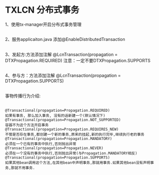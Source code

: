 TXLCN 分布式事务
===

1、使用tx-manager开启分布式事务管理
##

2、服务applicaiton.java 添加@EnableDistributedTransaction
##

3、发起方:方法添加注解 @LcnTransaction(propagation = DTXPropagation.REQUIRED)  注意：一定不要DTXPropagation.SUPPORTS
##

4、参与方：方法添加注解 @LcnTransaction(propagation = DTXPropagation.SUPPORTS)
##

事物传播行为介绍: 
######
    @Transactional(propagation=Propagation.REQUIRED) 
    如果有事务, 那么加入事务, 没有的话新建一个(默认情况下)
    @Transactional(propagation=Propagation.NOT_SUPPORTED) 
    容器不为这个方法开启事务
    @Transactional(propagation=Propagation.REQUIRES_NEW) 
    不管是否存在事务,都创建一个新的事务,原来的挂起,新的执行完毕,继续执行老的事务
    @Transactional(propagation=Propagation.MANDATORY) 
    必须在一个已有的事务中执行,否则抛出异常
    @Transactional(propagation=Propagation.NEVER) 
    必须在一个没有的事务中执行,否则抛出异常(与Propagation.MANDATORY相反)
    @Transactional(propagation=Propagation.SUPPORTS) 
    如果其他bean调用这个方法,在其他bean中声明事务,那就用事务.如果其他bean没有声明事务,那就不用事务. 